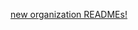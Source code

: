 [new organization READMEs!](https://github.blog/changelog/2021-09-14-readmes-for-organization-profiles/)
